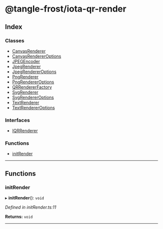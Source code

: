 
#  @tangle-frost/iota-qr-render

## Index

### Classes

* [CanvasRenderer](classes/canvasrenderer.md)
* [CanvasRendererOptions](classes/canvasrendereroptions.md)
* [JPEGEncoder](classes/jpegencoder.md)
* [JpegRenderer](classes/jpegrenderer.md)
* [JpegRendererOptions](classes/jpegrendereroptions.md)
* [PngRenderer](classes/pngrenderer.md)
* [PngRendererOptions](classes/pngrendereroptions.md)
* [QRRendererFactory](classes/qrrendererfactory.md)
* [SvgRenderer](classes/svgrenderer.md)
* [SvgRendererOptions](classes/svgrendereroptions.md)
* [TextRenderer](classes/textrenderer.md)
* [TextRendererOptions](classes/textrendereroptions.md)

### Interfaces

* [IQRRenderer](interfaces/iqrrenderer.md)

### Functions

* [initRender](#initrender)

---

## Functions

<a id="initrender"></a>

###  initRender

▸ **initRender**(): `void`

*Defined in initRender.ts:11*

**Returns:** `void`

___

